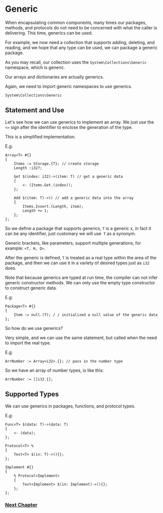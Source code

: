 # Generic
When encapsulating common components, many times our packages, methods, and protocols do not need to be concerned with what the caller is delivering. This time, generics can be used.

For example, we now need a collection that supports adding, deleting, and reading, and we hope that any type can be used, we can package a generic package.

As you may recall, our collection uses the `System\Collections\Generic` namespace, which is generic.

Our arrays and dictionaries are actually generics.

Again, we need to import generic namespaces to use generics.
```
System\Collections\Generic
```
## Statement and Use
Let's see how we can use generics to implement an array. We just use the `<>` sign after the identifier to enclose the generation of the type.

This is a simplified implementation.

E.g:
```
Array<T> #{}
{
    Items := Storage.{T}; // create storage
    Length :i32?;

    Get $(index: i32)->(item: T) // get a generic data
    {
        <- (Items.Get.(index));
    };

    Add $(item: T)->() // add a generic data into the array
    {
        Items.Insert.(Length, item);
        Length += 1;
    };
};
```
So we define a package that supports generics, `T` is a generic x, in fact it can be any identifier, just customary we will use` T` as a synonym.

Generic brackets, like parameters, support multiple generations, for example: `<T, H, Q>`.

After the generic is defined, `T` is treated as a real type within the area of ​​the package, and then we can use it in a variety of desired types just as `i32` does.

Note that because generics are typed at run time, the compiler can not infer generic constructor methods. We can only use the empty type constructor to construct generic data.

E.g:
```
Package<T> #{}
{
    Item := null.(T); / / initialized a null value of the generic data
};
```
So how do we use generics?

Very simple, and we can use the same statement, but called when the need to import the real type.

E.g:
```
ArrNumber := Array<i32>.{}; // pass in the number type
```
So we have an array of number types, is like this:
```
ArrNumber := []i32.{};
```
## Supported Types
We can use generics in packages, functions, and protocol types.

E.g:
```
Func<T> $(data: T)->(data: T)
{
    <- (data);
};

Protocol<T> %
{
    Test<T> $(in: T)->(){};
};

Implement #{}
{
    % Protocol<Implement>
    {
        Test<Implement> $(in: Implement)->(){};
    };
};
```
### [Next Chapter](annotation.md)